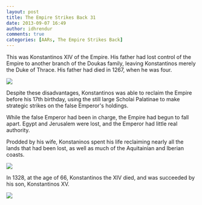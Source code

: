 ```yaml
---
layout: post
title: The Empire Strikes Back 31
date: 2013-09-07 16:49
author: idhrendur
comments: true
categories: [AARs, The Empire Strikes Back]
---
```

This was Konstantinos XIV of the Empire. His father had lost control of the Empire to another branch of the Doukas family, leaving Konstantinos merely the Duke of Thrace. His father had died in 1267, when he was four.

<img src="http://i1327.photobucket.com/albums/u670/idhrendur/The%20Empire%20Strikes%20Back/31-1_zps79e6084d.png"/>

Despite these disadvantages, Konstantinos was able to reclaim the Empire before his 17th birthday, using the still large Scholai Palatinae to make strategic strikes on the false Emperor's holdings.

While the false Emperor had been in charge, the Empire had begun to fall apart. Egypt and Jerusalem were lost, and the Emperor had little real authority.

Prodded by his wife, Konstaninos spent his life reclaiming nearly all the lands that had been lost, as well as much of the Aquitainian and Iberian coasts.

<img src="http://i1327.photobucket.com/albums/u670/idhrendur/The%20Empire%20Strikes%20Back/31-2_zpsa327f7b2.png"/>

In 1328, at the age of 66, Konstantinos the XIV died, and was succeeded by his son, Konstantinos XV.

<img src="http://i1327.photobucket.com/albums/u670/idhrendur/The%20Empire%20Strikes%20Back/31-3_zpsbf951409.png"/>

